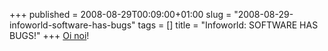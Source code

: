 +++
published = 2008-08-29T00:09:00+01:00
slug = "2008-08-29-infoworld-software-has-bugs"
tags = []
title = "Infoworld: SOFTWARE HAS BUGS!"
+++
[Oi
noi](http://weblog.infoworld.com/fatalexception/archives/2008/08/bitten_by_the_r.html)!
